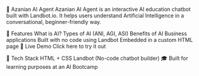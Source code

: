 🤖 Azanian AI Agent
Azanian AI Agent is an interactive AI education chatbot built with Landbot.io. It helps users understand Artificial Intelligence in a conversational, beginner-friendly way.

🌟 Features
What is AI?
Types of AI (ANI, AGI, ASI)
Benefits of AI
Business applications
Built with no code using Landbot
Embedded in a custom HTML page
🔗 Live Demo
Click here to try it out

📁 Tech Stack
HTML + CSS
Landbot (No-code chatbot builder)
🎓 Built for learning purposes at an AI Bootcamp

